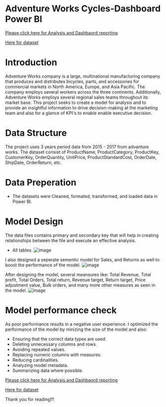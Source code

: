 # Adventure Works Cycles-Dashboard Power BI
[Please click here for Analysis and Dashbaord reporting](https://github.com/OTQUEEN/Adventure-Works-Dashboard--Power-BI/commit/7469267d67a5419bed306cbaf763c8b549400933)

[Here for dataset](https://github.com/OTQUEEN/Adventure-Works-Dashboard--Power-BI/commit/03eea5c6b341c496499b29b2a1e94bc4893e7404)

# Introduction
Adventure Works company is a large, multinational manufacturing company that produces and distributes bicycles, parts, and accessories for commercial markets in North America, Europe, and Asia Pacific. The company employs several workers across the three continents. Additionally, Adventure Works employs several regional sales teams throughout its market base. This project seeks to create a model for analysis and to provide an insightful information to drive decision-making at the marketing team and also for a glance of KPI's to enable enable executive decision. 

# Data Structure
The project uses 3 years period data from 2015 - 2017 from advanture works. The dataset consist of ProductName, ProductCategory, ProductKey, CustomerKey, OrderQuantity, UnitPrice, ProductStandardCost, OrderDate, ShipDate, OrderReturn, etc.   

# Data Preperation
* The datasets were Cleaned, formated, transformed, and loaded data in Power BI.

# Model Design
The data files contains primary and secondary key that will help in creating relationships between the file and execute an effective analysis.
* All tables. 
![image](https://github.com/user-attachments/assets/c0e521d3-3924-46c7-80ac-4b6cf86041dd)

I also designed a seperate sementic model for Sales, and Returns as well to boost the performance of the model.
![image](https://github.com/user-attachments/assets/f1a1ba8f-5c45-4e4a-8cbe-d1c6a03f43e5)

After designing the model, several meansures like: Total Revenue, Total profit, Total Orders, Total return, Revenue target, Return target, Price adjustment value, Bulk orders, and many more other measures as seen in the model.
![image](https://github.com/user-attachments/assets/f381ad21-e262-442e-b2b1-6f83409c72ce)

# Model performance check
As poor performance results in a negative user experience. I optimized the performance of the model by minizing the size of the model and also:
* Ensuring that the correct data types are used.
* Deleting unnecessary columns and rows.
* Avoiding repeated values.
* Replacing numeric columns with measures.
* Reducing cardinalities.
* Analyzing model metadata.
* Summarizing data where possible.


[Please click here for Analysis and Dashbaord reporting](https://github.com/OTQUEEN/Adventure-Works-Dashboard--Power-BI/commit/7469267d67a5419bed306cbaf763c8b549400933)

[Here for dataset](https://github.com/OTQUEEN/Adventure-Works-Dashboard--Power-BI/commit/03eea5c6b341c496499b29b2a1e94bc4893e7404)

Thank you for reading!!!


















